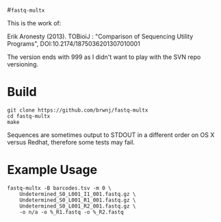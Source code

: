 #`fastq-multx`

This is the work of:

Erik Aronesty (2013). TOBioiJ : "Comparison of Sequencing Utility Programs", DOI:10.2174/1875036201307010001

The version ends with 999 as I didn't want to play with the SVN repo versioning.

# Build

```
git clone https://github.com/brwnj/fastq-multx
cd fastq-multx
make
```

Sequences are sometimes output to STDOUT in a different order on OS X versus
Redhat, therefore some tests may fail.

# Example Usage

```
fastq-multx -B barcodes.tsv -m 0 \
    Undetermined_S0_L001_I1_001.fastq.gz \
    Undetermined_S0_L001_R1_001.fastq.gz \
    Undetermined_S0_L001_R2_001.fastq.gz \
    -o n/a -o %_R1.fastq -o %_R2.fastq
```
